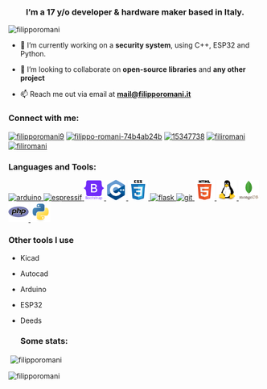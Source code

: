 
<h3 align="center">I’m a 17 y/o developer & hardware maker based in Italy.</h3>  
  
<p align="left"> <img src="https://komarev.com/ghpvc/?username=filipporomani&label=Profile%20views&color=0e75b6&style=flat" alt="filipporomani" /> </p>  
  
- 🔭 I’m currently working on a **security system**, using C++, ESP32 and Python.
  
- 👯 I’m looking to collaborate on **open-source libraries** and **any other project** 
    
- 📫 Reach me out via email at **mail@filipporomani.it**  
    
  
<h3 align="left">Connect with me:</h3>  
<p align="left">  
<a href="https://twitter.com/filipporomani9" target="blank"><img align="center" src="https://raw.githubusercontent.com/rahuldkjain/github-profile-readme-generator/master/src/images/icons/Social/twitter.svg" alt="filipporomani9" height="30" width="40" /></a>  
<a href="https://linkedin.com/in/filippo-romani-74b4ab24b" target="blank"><img align="center" src="https://raw.githubusercontent.com/rahuldkjain/github-profile-readme-generator/master/src/images/icons/Social/linked-in-alt.svg" alt="filippo-romani-74b4ab24b" height="30" width="40" /></a>  
<a href="https://stackoverflow.com/users/15347738" target="blank"><img align="center" src="https://raw.githubusercontent.com/rahuldkjain/github-profile-readme-generator/master/src/images/icons/Social/stack-overflow.svg" alt="15347738" height="30" width="40" /></a>  
<a href="https://fb.com/filiromani" target="blank"><img align="center" src="https://raw.githubusercontent.com/rahuldkjain/github-profile-readme-generator/master/src/images/icons/Social/facebook.svg" alt="filiromani" height="30" width="40" /></a>  
<a href="https://instagram.com/filiromani" target="blank"><img align="center" src="https://raw.githubusercontent.com/rahuldkjain/github-profile-readme-generator/master/src/images/icons/Social/instagram.svg" alt="filiromani" height="30" width="40" /></a>  
</p>  
  
<h3 align="left">Languages and Tools:</h3>  
<p align="left"> <a href="https://www.arduino.cc/" target="_blank" rel="noreferrer"> <img src="https://cdn.worldvectorlogo.com/logos/arduino-1.svg" alt="arduino" width="40" height="40"/> </a><a href="https://www.espressif.com/" target="_blank" rel="noreferrer"> <img src="https://static-00.iconduck.com/assets.00/espressif-icon-2048x2048-z4owwfhw.png" alt="espressif" width="40" height="40"/> </a> <a href="https://getbootstrap.com" target="_blank" rel="noreferrer"> <img src="https://raw.githubusercontent.com/devicons/devicon/master/icons/bootstrap/bootstrap-plain-wordmark.svg" alt="bootstrap" width="40" height="40"/> </a> <a href="https://www.w3schools.com/cpp/" target="_blank" rel="noreferrer"> <img src="https://raw.githubusercontent.com/devicons/devicon/master/icons/cplusplus/cplusplus-original.svg" alt="cplusplus" width="40" height="40"/> </a> <a href="https://www.w3schools.com/css/" target="_blank" rel="noreferrer"> <img src="https://raw.githubusercontent.com/devicons/devicon/master/icons/css3/css3-original-wordmark.svg" alt="css3" width="40" height="40"/> </a> <a href="https://flask.palletsprojects.com/" target="_blank" rel="noreferrer"> <img src="https://www.vectorlogo.zone/logos/pocoo_flask/pocoo_flask-icon.svg" alt="flask" width="40" height="40"/> </a> <a href="https://git-scm.com/" target="_blank" rel="noreferrer"> <img src="https://www.vectorlogo.zone/logos/git-scm/git-scm-icon.svg" alt="git" width="40" height="40"/> </a> <a href="https://www.w3.org/html/" target="_blank" rel="noreferrer"> <img src="https://raw.githubusercontent.com/devicons/devicon/master/icons/html5/html5-original-wordmark.svg" alt="html5" width="40" height="40"/> </a> <a href="https://www.linux.org/" target="_blank" rel="noreferrer"> <img src="https://raw.githubusercontent.com/devicons/devicon/master/icons/linux/linux-original.svg" alt="linux" width="40" height="40"/> </a> <a href="https://www.mongodb.com/" target="_blank" rel="noreferrer"> <img src="https://raw.githubusercontent.com/devicons/devicon/master/icons/mongodb/mongodb-original-wordmark.svg" alt="mongodb" width="40" height="40"/> </a> <a href="https://www.php.net" target="_blank" rel="noreferrer"> <img src="https://raw.githubusercontent.com/devicons/devicon/master/icons/php/php-original.svg" alt="php" width="40" height="40"/> </a> <a href="https://www.python.org" target="_blank" rel="noreferrer"> <img src="https://raw.githubusercontent.com/devicons/devicon/master/icons/python/python-original.svg" alt="python" width="40" height="40"/> </a> </p>  

### Other tools I use
- Kicad
- Autocad
- Arduino
- ESP32
- Deeds


  <h3 align="left">Some stats:</h3>  

<p>&nbsp;<img align="center" src="https://github-readme-stats.vercel.app/api?username=filipporomani&show_icons=true&locale=en" alt="filipporomani" /></p>  
  
<p><img align="center" src="https://github-readme-streak-stats.herokuapp.com/?user=filipporomani&" alt="filipporomani" /></p>
